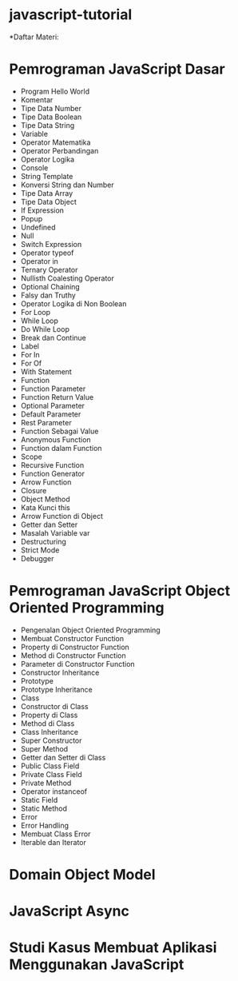 # javascript-tutorial

*Daftar Materi:
# Pemrograman JavaScript Dasar
 - Program Hello World
 - Komentar
 - Tipe Data Number
 - Tipe Data Boolean
 - Tipe Data String
 - Variable
 - Operator Matematika
 - Operator Perbandingan
 - Operator Logika
 - Console
 - String Template
 - Konversi String dan Number
 - Tipe Data Array
 - Tipe Data Object
 - If Expression
 - Popup
 - Undefined
 - Null
 - Switch Expression
 - Operator typeof
 - Operator in
 - Ternary Operator
 - Nullisth Coalesting Operator
 - Optional Chaining
 - Falsy dan Truthy
 - Operator Logika di Non Boolean
 - For Loop
 - While Loop
 - Do While Loop
 - Break dan Continue
 - Label
 - For In
 - For Of
 - With Statement
 - Function
 - Function Parameter
 - Function Return Value
 - Optional Parameter
 - Default Parameter
 - Rest Parameter
 - Function Sebagai Value
 - Anonymous Function
 - Function dalam Function
 - Scope
 - Recursive Function
 - Function Generator
 - Arrow Function
 - Closure
 - Object Method
 - Kata Kunci this
 - Arrow Function di Object
 - Getter dan Setter
 - Masalah Variable var
 - Destructuring
 - Strict Mode
 - Debugger
  
# Pemrograman JavaScript Object Oriented Programming
 - Pengenalan Object Oriented Programming
 - Membuat Constructor Function
 - Property di Constructor Function
 - Method di Constructor Function
 - Parameter di Constructor Function
 - Constructor Inheritance
 - Prototype
 - Prototype Inheritance
 - Class
 - Constructor di Class
 - Property di Class
 - Method di Class
 - Class Inheritance
 - Super Constructor
 - Super Method
 - Getter dan Setter di Class
 - Public Class Field
 - Private Class Field
 - Private Method
 - Operator instanceof
 - Static Field
 - Static Method
 - Error
 - Error Handling
 - Membuat Class Error
 - Iterable dan Iterator
  
# Domain Object Model
# JavaScript Async
# Studi Kasus Membuat Aplikasi Menggunakan JavaScript
